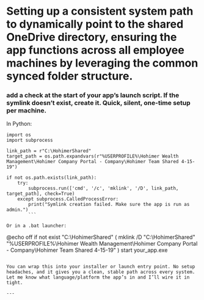 # Setting up a consistent system path to dynamically point to the shared OneDrive directory, ensuring the app functions across all employee machines by leveraging the common synced folder structure.

### add a check at the start of your app’s launch script. If the symlink doesn’t exist, create it. Quick, silent, one-time setup per machine.

In Python:

```
import os
import subprocess

link_path = r"C:\HohimerShared"
target_path = os.path.expandvars(r"%USERPROFILE%\Hohimer Wealth Management\Hohimer Company Portal - Company\Hohimer Team Shared 4-15-19")

if not os.path.exists(link_path):
    try:
        subprocess.run(['cmd', '/c', 'mklink', '/D', link_path, target_path], check=True)
    except subprocess.CalledProcessError:
        print("Symlink creation failed. Make sure the app is run as admin.")
        ```

Or in a .bat launcher:

```
@echo off
if not exist "C:\HohimerShared" (
    mklink /D "C:\HohimerShared" "%USERPROFILE%\Hohimer Wealth Management\Hohimer Company Portal - Company\Hohimer Team Shared 4-15-19"
)
start your_app.exe
```

You can wrap this into your installer or launch entry point. No setup headaches, and it gives you a clean, stable path across every system. Let me know what language/platform the app’s in and I’ll wire it in tight.

---

